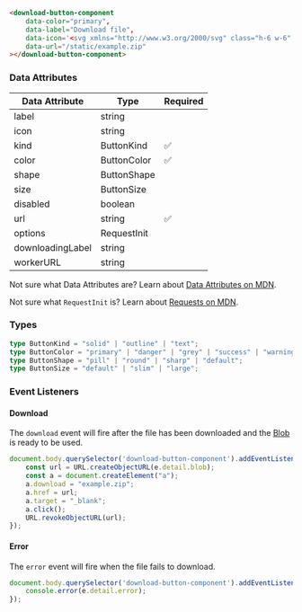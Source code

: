 ```html
<download-button-component
    data-color="primary",
    data-label="Download file",
    data-icon='<svg xmlns="http://www.w3.org/2000/svg" class="h-6 w-6" fill="none" viewBox="0 0 24 24" stroke="currentColor"><path stroke-linecap="round" stroke-linejoin="round" stroke-width="2" d="M4 16v1a3 3 0 003 3h10a3 3 0 003-3v-1m-4-4l-4 4m0 0l-4-4m4 4V4" /></svg>'
    data-url="/static/example.zip"
></download-button-component>
```

### Data Attributes

| Data Attribute | Type | Required |
| -------------- | ---- | -------- |
| label | string | |
| icon | string | |
| kind | ButtonKind | ✅ |
| color | ButtonColor | ✅ |
| shape | ButtonShape | |
| size | ButtonSize | |
| disabled | boolean | | 
| url | string | ✅ |
| options | RequestInit | |
| downloadingLabel | string | |
| workerURL | string | |

Not sure what Data Attributes are? Learn about [Data Attributes on MDN](https://developer.mozilla.org/en-US/docs/Web/HTML/Global_attributes/data-*).

Not sure what `RequestInit` is? Learn about [Requests on MDN](https://developer.mozilla.org/en-US/docs/Web/API/Request/Request).

### Types

```typescript
type ButtonKind = "solid" | "outline" | "text";
type ButtonColor = "primary" | "danger" | "grey" | "success" | "warning" | "white";
type ButtonShape = "pill" | "round" | "sharp" | "default";
type ButtonSize = "default" | "slim" | "large";
```

### Event Listeners

#### Download

The `download` event will fire after the file has been downloaded and the [Blob](https://developer.mozilla.org/en-US/docs/Web/API/Blob) is ready to be used.

```typescript
document.body.querySelector('download-button-component').addEventListener('download', (e) => {
    const url = URL.createObjectURL(e.detail.blob);
    const a = document.createElement("a");
    a.download = "example.zip";
    a.href = url;
    a.target = "_blank";
    a.click();
    URL.revokeObjectURL(url);
});
```

#### Error

The `error` event will fire when the file fails to download.

```typescript
document.body.querySelector('download-button-component').addEventListener('error', (e) => {
    console.error(e.detail.error);
});
```
